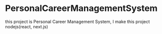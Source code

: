 # PersonalCareerManagementSystem
this project is Personal Career Management System, I make this project nodejs(react, next.js) 
